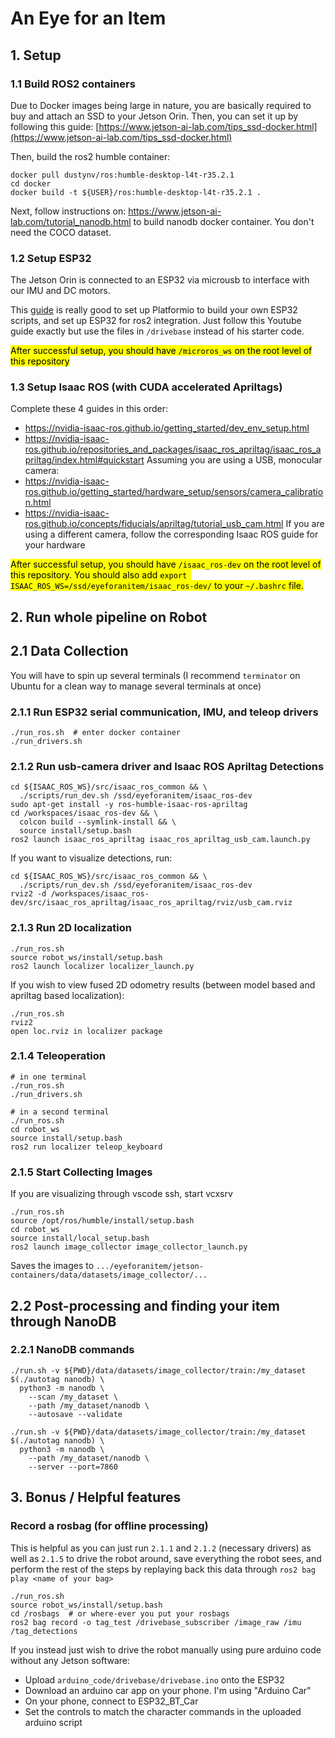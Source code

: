# An Eye for an Item

## 1. Setup

### 1.1 Build ROS2 containers
Due to Docker images being large in nature, you are basically required to buy and attach an SSD to your Jetson Orin. Then, you can set it up by following this guide: [https://www.jetson-ai-lab.com/tips_ssd-docker.html](https://www.jetson-ai-lab.com/tips_ssd-docker.html)

Then, build the ros2 humble container:
```
docker pull dustynv/ros:humble-desktop-l4t-r35.2.1
cd docker
docker build -t ${USER}/ros:humble-desktop-l4t-r35.2.1 .
```

Next, follow instructions on: https://www.jetson-ai-lab.com/tutorial_nanodb.html to build nanodb docker container. You don't need the COCO dataset.

### 1.2 Setup ESP32
The Jetson Orin is connected to an ESP32 via microusb to interface with our IMU and DC motors.

This [guide](https://www.youtube.com/watch?v=Nf7HP9y6Ovo) is really good to set up Platformio to build your own ESP32 scripts, and set up ESP32 for ros2 integration. Just follow this Youtube guide exactly but use the files in `/drivebase` instead of his starter code.

<mark>After successful setup, you should have `/microros_ws` on the root level of this repository</mark>

### 1.3 Setup Isaac ROS (with CUDA accelerated Apriltags)

Complete these 4 guides in this order:
* https://nvidia-isaac-ros.github.io/getting_started/dev_env_setup.html
* https://nvidia-isaac-ros.github.io/repositories_and_packages/isaac_ros_apriltag/isaac_ros_apriltag/index.html#quickstart
Assuming you are using a USB, monocular camera:
* https://nvidia-isaac-ros.github.io/getting_started/hardware_setup/sensors/camera_calibration.html
* https://nvidia-isaac-ros.github.io/concepts/fiducials/apriltag/tutorial_usb_cam.html
If you are using a different camera, follow the corresponding Isaac ROS guide for your hardware

<mark>After successful setup, you should have `/isaac_ros-dev` on the root level of this repository. You should also add `export ISAAC_ROS_WS=/ssd/eyeforanitem/isaac_ros-dev/` to your `~/.bashrc` file.
</mark>

## 2. Run whole pipeline on Robot

## 2.1 Data Collection

You will have to spin up several terminals (I recommend `terminator` on Ubuntu for a clean way to manage several terminals at once)

### 2.1.1 Run ESP32 serial communication, IMU, and teleop drivers
```
./run_ros.sh  # enter docker container
./run_drivers.sh
```

### 2.1.2 Run usb-camera driver and Isaac ROS Apriltag Detections
```
cd ${ISAAC_ROS_WS}/src/isaac_ros_common && \
  ./scripts/run_dev.sh /ssd/eyeforanitem/isaac_ros-dev
sudo apt-get install -y ros-humble-isaac-ros-apriltag
cd /workspaces/isaac_ros-dev && \
  colcon build --symlink-install && \
  source install/setup.bash
ros2 launch isaac_ros_apriltag isaac_ros_apriltag_usb_cam.launch.py
```
If you want to visualize detections, run:
```
cd ${ISAAC_ROS_WS}/src/isaac_ros_common && \
  ./scripts/run_dev.sh /ssd/eyeforanitem/isaac_ros-dev
rviz2 -d /workspaces/isaac_ros-dev/src/isaac_ros_apriltag/isaac_ros_apriltag/rviz/usb_cam.rviz
```

### 2.1.3 Run 2D localization
```
./run_ros.sh
source robot_ws/install/setup.bash
ros2 launch localizer localizer_launch.py
```
If you wish to view fused 2D odometry results (between model based and apriltag based localization):
```
./run_ros.sh
rviz2
open loc.rviz in localizer package
```

### 2.1.4 Teleoperation
```
# in one terminal
./run_ros.sh
./run_drivers.sh

# in a second terminal
./run_ros.sh
cd robot_ws
source install/setup.bash
ros2 run localizer teleop_keyboard
```

### 2.1.5 Start Collecting Images
If you are visualizing through vscode ssh, start vcxsrv
```cd eyeforanitem
./run_ros.sh
source /opt/ros/humble/install/setup.bash
cd robot_ws
source install/local_setup.bash
ros2 launch image_collector image_collector_launch.py
```
Saves the images to `.../eyeforanitem/jetson-containers/data/datasets/image_collector/...`

## 2.2 Post-processing and finding your item through NanoDB

### 2.2.1 NanoDB commands
```cd jetson-containers
./run.sh -v ${PWD}/data/datasets/image_collector/train:/my_dataset $(./autotag nanodb) \
  python3 -m nanodb \
    --scan /my_dataset \
    --path /my_dataset/nanodb \
    --autosave --validate
```

```cd jetson-containers
./run.sh -v ${PWD}/data/datasets/image_collector/train:/my_dataset $(./autotag nanodb) \
  python3 -m nanodb \
    --path /my_dataset/nanodb \
    --server --port=7860
```

## 3. Bonus / Helpful features

### Record a rosbag (for offline processing)
This is helpful as you can just run `2.1.1` and `2.1.2` (necessary drivers) as well as `2.1.5` to drive the robot around, save everything the robot sees, and perform the rest of the steps by replaying back this data through `ros2 bag play <name of your bag>`
```
./run_ros.sh
source robot_ws/install/setup.bash
cd /rosbags  # or where-ever you put your rosbags
ros2 bag record -o tag_test /drivebase_subscriber /image_raw /imu /tag_detections
```

If you instead just wish to drive the robot manually using pure arduino code without any Jetson software:
* Upload `arduino_code/drivebase/drivebase.ino` onto the ESP32
* Download an arduino car app on your phone. I'm using "Arduino Car"
* On your phone, connect to ESP32_BT_Car
* Set the controls to match the character commands in the uploaded arduino script

